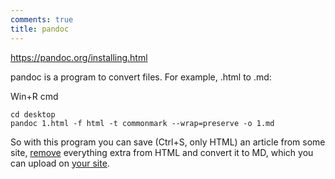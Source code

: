 ```yaml
---
comments: true
title: pandoc
---
```


<https://pandoc.org/installing.html>

pandoc is a program to convert files. For example, .html to .md:

Win+R cmd

```
cd desktop
pandoc 1.html -f html -t commonmark --wrap=preserve -o 1.md
```

So with this program you can save (Ctrl+S, only HTML) an article from some site, [remove](https://notepad-plus-plus.org/downloads/) everything extra from HTML and convert it to MD, which you can upload on [your site](/en/jekyll).